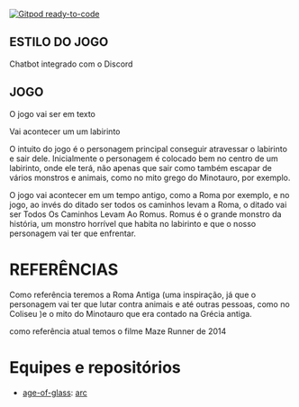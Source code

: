 [![Gitpod ready-to-code](https://img.shields.io/badge/Gitpod-ready--to--code-blue?logo=gitpod)](https://gitpod.io/#https://Jessica-ps/ARC-AGE-OF-GLASS)

## ESTILO DO JOGO

Chatbot integrado com o Discord


## JOGO

O jogo vai ser em texto

Vai acontecer um um labirinto

O intuito do jogo é o personagem principal conseguir atravessar o labirinto e sair dele. 
Inicialmente o personagem é colocado bem no centro de um labirinto, onde ele terá, não apenas que sair como também escapar de vários monstros e animais, como no mito grego do Minotauro, por exemplo. 

O jogo vai acontecer em um tempo antigo, como a Roma por exemplo, e no jogo, ao invés do ditado ser todos os caminhos levam a Roma, o ditado vai ser Todos Os Caminhos Levam Ao Romus. Romus é o grande monstro da história, um monstro horrível que habita no labirinto e que o nosso personagem vai ter que enfrentar.

# REFERÊNCIAS
Como referência  teremos a Roma Antiga (uma inspiração, já que o personagem vai ter que lutar contra animais e até outras pessoas, como no Coliseu )e o mito do Minotauro que era contado na Grécia antiga. 

como referência atual temos o filme Maze Runner de 2014


# Equipes e repositórios

- [age-of-glass](https://github.com/age-of-glass): [arc](https://github.com/age-of-glass/arc)